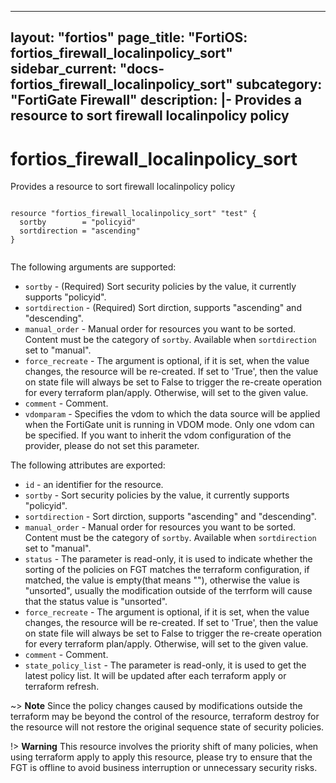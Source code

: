 
---
layout: "fortios"
page_title: "FortiOS: fortios_firewall_localinpolicy_sort"
sidebar_current: "docs-fortios_firewall_localinpolicy_sort"
subcategory: "FortiGate Firewall"
description: |-
  Provides a resource to sort firewall localinpolicy policy
---

# fortios_firewall_localinpolicy_sort
Provides a resource to sort firewall localinpolicy policy

```hcl

resource "fortios_firewall_localinpolicy_sort" "test" {
  sortby        = "policyid"
  sortdirection = "ascending"
}
		
```

The following arguments are supported:

* `sortby` - (Required) Sort security policies by the value, it currently supports "policyid".
* `sortdirection` - (Required) Sort dirction, supports "ascending" and "descending".
* `manual_order` - Manual order for resources you want to be sorted. Content must be the category of `sortby`. Available when `sortdirection` set to "manual".
* `force_recreate` - The argument is optional, if it is set, when the value changes, the resource will be re-created. If set to 'True', then the value on state file will always be set to False to trigger the re-create operation for every terraform plan/apply. Otherwise, will set to the given value. 
* `comment` - Comment.
* `vdomparam` - Specifies the vdom to which the data source will be applied when the FortiGate unit is running in VDOM mode. Only one vdom can be specified. If you want to inherit the vdom configuration of the provider, please do not set this parameter.

The following attributes are exported:

* `id` - an identifier for the resource.
* `sortby` - Sort security policies by the value, it currently supports "policyid".
* `sortdirection` - Sort dirction, supports "ascending" and "descending".
* `manual_order` - Manual order for resources you want to be sorted. Content must be the category of `sortby`. Available when `sortdirection` set to "manual".
* `status` - The parameter is read-only, it is used to indicate whether the sorting of the policies on FGT matches the terraform configuration, if matched, the value is empty(that means ""), otherwise the value is "unsorted", usually the modification outside of the terrform will cause that the status value is "unsorted".
* `force_recreate` - The argument is optional, if it is set, when the value changes, the resource will be re-created. If set to 'True', then the value on state file will always be set to False to trigger the re-create operation for every terraform plan/apply. Otherwise, will set to the given value. 
* `comment` - Comment.
* `state_policy_list` - The parameter is read-only, it is used to get the latest policy list. It will be updated after each terraform apply or terraform refresh.


~> **Note** Since the policy changes caused by modifications outside the terraform may be beyond the control of the resource, terraform destroy for the resource will not restore the original sequence state of security policies.

!> **Warning** This resource involves the priority shift of many policies, when using terraform apply to apply this resource, please try to ensure that the FGT is offline to avoid business interruption or unnecessary security risks.


